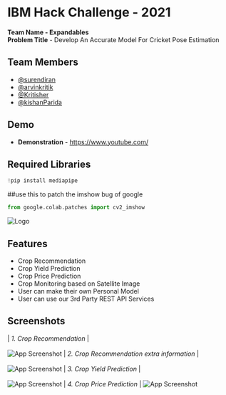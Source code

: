 # IBM Hack Challenge - 2021

**Team Name - Expandables** \
**Problem Title** - Develop An Accurate Model For Cricket Pose Estimation

## Team Members

- [@surendiran](https://github.com/Arvin-007Elite)
- [@arvinkritik](https://github.com/Arvin-007Elite)
- [@Kritisher](https://github.com/Arvin-007Elite)
- [@kishanParida](https://github.com/Arvin-007Elite)


## Demo

- **Demonstration** - https://www.youtube.com/


## Required Libraries
```python
!pip install mediapipe
```

##use this to patch the imshow bug of google
```python
from google.colab.patches import cv2_imshow
```

![Logo](https://github.com/smartinternz02/SBSPS-Challenge-5238-AI-Assisted-Farming-for-Crop-Recommendation-Farm-Yield-Prediction-Application/blob/4c82ceb81b6248a6c37d85c13df1151de1a06ba1/Screenshots%20for%20report/Asset%204500.jpg)

## Features

- Crop Recommendation
- Crop Yield Prediction
- Crop Price Prediction
- Crop Monitoring based on Satellite Image
- User can make their own Personal Model
- User can use our 3rd Party REST API Services

## Screenshots

| _1. Crop Recommendation_ |<br /><br />
![App Screenshot](https://github.com/smartinternz02/SBSPS-Challenge-5238-AI-Assisted-Farming-for-Crop-Recommendation-Farm-Yield-Prediction-Application/blob/4c82ceb81b6248a6c37d85c13df1151de1a06ba1/Screenshots%20for%20report/WhatsApp%20Image%202021-08-31%20at%208.36.39%20AM.jpeg)
| _2. Crop Recommendation extra information_ |<br /><br />
![App Screenshot](https://github.com/smartinternz02/SBSPS-Challenge-5238-AI-Assisted-Farming-for-Crop-Recommendation-Farm-Yield-Prediction-Application/blob/4c82ceb81b6248a6c37d85c13df1151de1a06ba1/Screenshots%20for%20report/WhatsApp%20Image%202021-08-31%20at%208.36.40%20AM.jpeg)
| _3. Crop Yield Prediction_ |<br /><br />
![App Screenshot](<https://github.com/smartinternz02/SBSPS-Challenge-5238-AI-Assisted-Farming-for-Crop-Recommendation-Farm-Yield-Prediction-Application/blob/ded8132dbf87e09d8aa169a30d482095bc907043/Screenshots%20for%20report/WhatsApp%20Image%202021-08-31%20at%208.36.41%20AM%20(1).jpeg>)
| _4. Crop Price Prediction_ |
![App Screenshot](https://github.com/smartinternz02/SBSPS-Challenge-5238-AI-Assisted-Farming-for-Crop-Recommendation-Farm-Yield-Prediction-Application/blob/4c82ceb81b6248a6c37d85c13df1151de1a06ba1/Screenshots%20for%20report/WhatsApp%20Image%202021-08-31%20at%208.36.42%20AM.jpeg)
